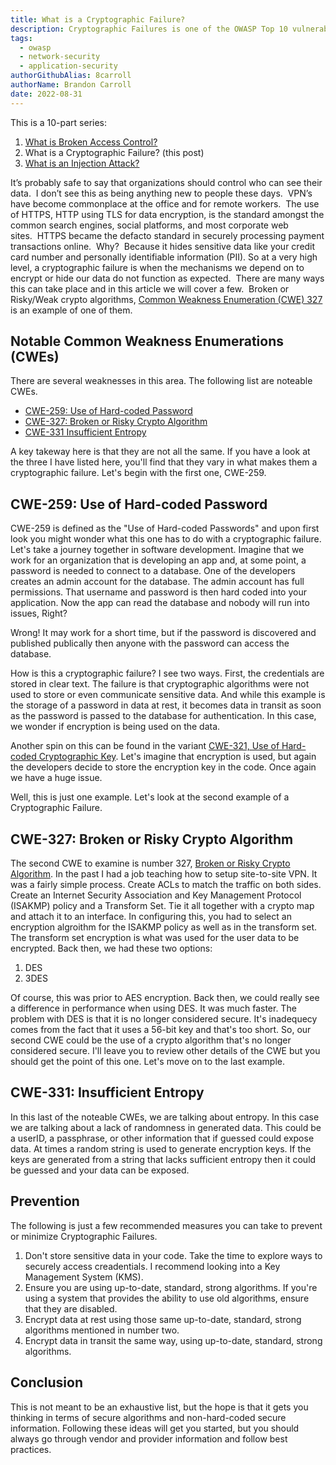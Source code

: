 ```yaml
---
title: What is a Cryptographic Failure?
description: Cryptographic Failures is one of the OWASP Top 10 vulnerabilities and this articles explains what that involves and ways to migitate it.
tags:
  - owasp
  - network-security
  - application-security
authorGithubAlias: 8carroll
authorName: Brandon Carroll
date: 2022-08-31
---
```

This is a 10-part series:
1. [What is Broken Access Control?](/posts/owasp-top-10-defined/01-what-is-broken-access-control/)
2. What is a Cryptographic Failure? (this post)
3. [What is an Injection Attack?](/posts/owasp-top-10-defined/what-is-an-injection-attack/)

It’s probably safe to say that organizations should control who can see their data.  I don’t see this as being anything new to people these days.  VPN’s have become commonplace at the office and for remote workers.  The use of HTTPS, HTTP using TLS for data encryption, is the standard amongst the common search engines, social platforms, and most corporate web sites.  HTTPS became the defacto standard in securely processing payment transactions online.  Why?  Because it hides sensitive data like your credit card number and personally identifiable information (PII). So at a very high level, a cryptographic failure is when the mechanisms we depend on to encrypt or hide our data do not function as expected.  There are many ways this can take place and in this article we will cover a few.  Broken or Risky/Weak crypto algorithms, [Common Weakness Enumeration (CWE) 327](https://cwe.mitre.org/data/definitions/327.html) is an example of one of them.

## Notable Common Weakness Enumerations (CWEs)

There are several weaknesses in this area.  The following list are noteable CWEs.  
- [CWE-259: Use of Hard-coded Password](https://cwe.mitre.org/data/definitions/259.html)
- [CWE-327: Broken or Risky Crypto Algorithm](https://cwe.mitre.org/data/definitions/327.html)
- [CWE-331 Insufficient Entropy](https://cwe.mitre.org/data/definitions/331.html)

A key takeway here is that they are not all the same.  If you have a look at the three I have listed here, you'll find that they vary in what makes them a cryptographic failure.  Let's begin with the first one, CWE-259.

## CWE-259: Use of Hard-coded Password

CWE-259 is defined as the "Use of Hard-coded Passwords" and upon first look you might wonder what this one has to do with a cryptographic failure.  Let's take a journey together in software development.  Imagine that we work for an organization that is developing an app and, at some point, a password is needed to connect to a database.  One of the developers creates an admin account for the database.  The admin account has full permissions.  That username and password is then hard coded into your application.  Now the app can read the database and nobody will run into issues, Right?  

Wrong!  It may work for a short time, but if the password is discovered and published publically then anyone with the password can access the database.  

How is this a cryptographic failure?  I see two ways.  First, the credentials are stored in clear text.  The failure is that cryptographic algorithms were not used to store or even communicate sensitive data.  And while this example is the storage of a password in data at rest, it becomes data in transit as soon as the password is passed to the database for authentication.  In this case, we wonder if encryption is being used on the data.

Another spin on this can be found in the variant [CWE-321, Use of Hard-coded Cryptographic Key](https://cwe.mitre.org/data/definitions/321.html). Let's imagine that encryption is used, but again the developers decide to store the encryption key in the code.  Once again we have a huge issue.

Well, this is just one example.  Let's look at the second example of a Cryptographic Failure.

## CWE-327: Broken or Risky Crypto Algorithm

The second CWE to examine is number 327, [Broken or Risky Crypto Algorithm](https://cwe.mitre.org/data/definitions/327.html).  In the past I had a job teaching how to setup site-to-site VPN.  It was a fairly simple process.  Create ACLs to match the traffic on both sides.  Create an Internet Security Association and Key Management Protocol (ISAKMP) policy and a Transform Set.  Tie it all together with a crypto map and attach it to an interface.  In configuring this, you had to select an encryption algroithm for the ISAKMP policy as well as in the transform set.  The transform set encryption is what was used for the user data to be encrypted.  Back then, we had these two options:

1. DES
2. 3DES

Of course, this was prior to AES encryption.  Back then, we could really see a difference in performance when using DES.  It was much faster.  The problem with DES is that it is no longer considered secure.  It's inadequecy comes from the fact that it uses a 56-bit key and that's too short.  So, our second CWE could be the use of a crypto algorithm that's no longer considered secure.  I'll leave you to review other details of the CWE but you should get the point of this one.  Let's move on to the last example.

## CWE-331: Insufficient Entropy
In this last of the noteable CWEs, we are talking about entropy.  In this case we are talking about a lack of randomness in generated data.  This could be a userID, a passphrase, or other information that if guessed could expose data.  At times a random string is used to generate encryption keys.  If the keys are generated from a string that lacks sufficient entropy then it could be guessed and your data can be exposed.

## Prevention
The following is just a few recommended measures you can take to prevent or minimize Cryptographic Failures.  

1. Don't store sensitive data in your code. Take the time to explore ways to securely access creadentials.  I recommend looking into a Key Management System (KMS).
2. Ensure you are using up-to-date, standard, strong algorithms.  If you're using a system that provides the ability to use old algorithms, ensure that they are disabled.
3. Encrypt data at rest using those same up-to-date, standard, strong algorithms mentioned in number two.
4. Encrypt data in transit the same way, using up-to-date, standard, strong algorithms.

## Conclusion
  
This is not meant to be an exhaustive list, but the hope is that it gets you thinking in terms of secure algorithms and non-hard-coded secure information.  Following these ideas will get you started, but you should always go through vendor and provider information and follow best practices.
